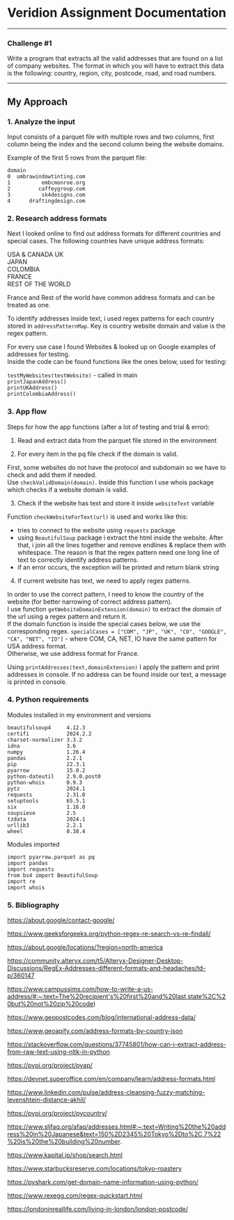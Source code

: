 # Veridion Assignment Documentation

---
### Challenge #1

Write a program that extracts all the valid addresses that are found on a list of company websites. The format in which you will have to extract this data is the following: country, region, city, postcode, road, and road numbers. 

---

## My Approach

### 1. Analyze the input

Input consists of a parquet file with multiple rows and two columns, first column being the index and the second column being the website domains.

Example of the first 5 rows from the parquet file:

    domain
    0  umbrawindowtinting.com
    1          embcmonroe.org
    2         caffeygroup.com
    3          sk4designs.com
    4      draftingdesign.com

### 2. Research address formats

Next I looked online to find out address formats for different countries and special cases.
The following countries have unique address formats:

USA & CANADA
UK  
JAPAN  
COLOMBIA  
FRANCE  
REST OF THE WORLD  

France and Rest of the world have common address formats and can be treated as one.

To identify addresses inside text, i used regex patterns for each country stored in `addressPatternMap`. Key is country website domain and value is the regex pattern.

For every use case I found Websites & looked up on Google examples of addresses for testing.  
Inside the code can be found functions like the ones below, used for testing:

`testMyWebsites(testWebsite)` - called in main  
`printJapanAddress()`  
`printUKAddress()`  
`printColombiaAddress()`

### 3. App flow

Steps for how the app functions (after a lot of testing and trial & error):

1. Read and extract data from the parquet file stored in the environment


2. For every item in the pq file check if the domain is valid.  

First, some websites do not have the protocol and subdomain so we have to check and add them if needed.  
Use `checkValidDomain(domain)`. Inside this function I use whois package which checks if a website domain is valid.  

3. Check if the website has text and store it inside `websiteText` variable

Function `checkWebsiteForText(url)` is used and works like this:

* tries to connect to the website using `requests` package
* using `BeautifulSoup` package i extract the html inside the website. After that, i join all the lines together and remove endlines & replace them with whitespace. The reason is that the regex pattern need one long line of text to correctly identify address patterns.
* if an error occurs, the exception will be printed and return blank string
    
4. If current website has text, we need to apply regex patterns.

In order to use the correct pattern, I need to know the country of the website (for better narrowing of correct address pattern).  
I use function `getWebsiteDomainExtension(domain)` to extract the domain of the url using a regex pattern and return it.  
If the domain function is inside the special cases below, we use the corresponding regex.
`specialCases = ["COM", "JP", "UK", "CO", "GOOGLE", "CA", "NET", "IO"]` - where COM, CA, NET, IO have the same pattern for USA address format.  
Otherwise, we use address format for France.

Using `printAddresses(text,domainExtension)` I apply the pattern and print addresses in console. If no address can be found inside our text, a message is printed in console.

### 4. Python requirements

Modules installed in my environment and versions

    beautifulsoup4     4.12.3
    certifi            2024.2.2
    charset-normalizer 3.3.2
    idna               3.6
    numpy              1.26.4
    pandas             2.2.1
    pip                22.3.1
    pyarrow            15.0.2
    python-dateutil    2.9.0.post0
    python-whois       0.9.3
    pytz               2024.1
    requests           2.31.0
    setuptools         65.5.1
    six                1.16.0
    soupsieve          2.5
    tzdata             2024.1
    urllib3            2.2.1
    wheel              0.38.4

Modules imported

    import pyarrow.parquet as pq
    import pandas
    import requests
    from bs4 import BeautifulSoup
    import re
    import whois

### 5. Bibliography

https://about.google/contact-google/

https://www.geeksforgeeks.org/python-regex-re-search-vs-re-findall/

https://about.google/locations/?region=north-america

https://community.alteryx.com/t5/Alteryx-Designer-Desktop-Discussions/RegEx-Addresses-different-formats-and-headaches/td-p/360147

https://www.campussims.com/how-to-write-a-us-address/#:~:text=The%20recipient's%20first%20and%20last,state%2C%20but%20not%20zip%20code)

https://www.geopostcodes.com/blog/international-address-data/

https://www.geoapify.com/address-formats-by-country-json

https://stackoverflow.com/questions/37745801/how-can-i-extract-address-from-raw-text-using-nltk-in-python

https://pypi.org/project/pyap/

https://devnet.superoffice.com/en/company/learn/address-formats.html

https://www.linkedin.com/pulse/address-cleansing-fuzzy-matching-levenshtein-distance-akhil/

https://pypi.org/project/pycountry/

https://www.sljfaq.org/afaq/addresses.html#:~:text=Writing%20the%20address%20in%20Japanese&text=150%2D2345%20Tokyo%2Dto%2C,7%22%20is%20the%20building%20number.

https://www.kapital.jp/shop/search.html

https://www.starbucksreserve.com/locations/tokyo-roastery

https://pyshark.com/get-domain-name-information-using-python/

https://www.rexegg.com/regex-quickstart.html

https://londoninreallife.com/living-in-london/london-postcode/